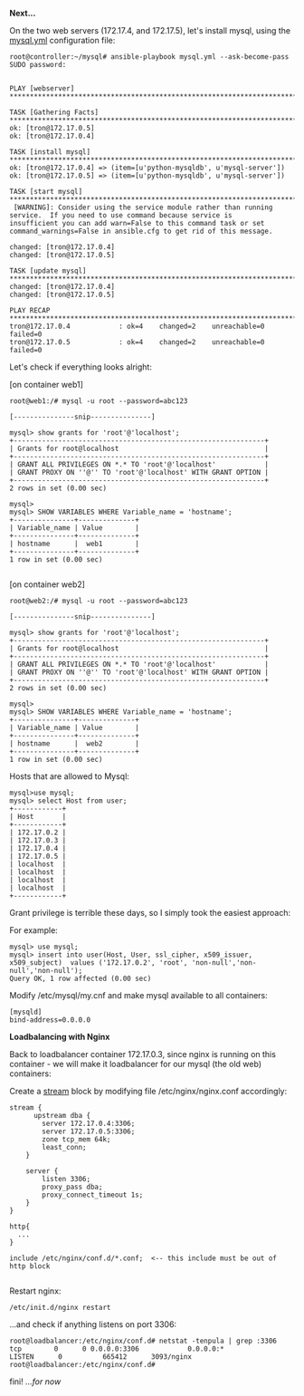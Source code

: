 

<b>Next...</b>

On the two web servers (172.17.4, and 172.17.5), let's install mysql, using the <a href="https://raw.githubusercontent.com/LorenvXn/Simple-web-server-example-ansible-and-containers-/master/loadbalancer/mysql/mysql.yml">mysql.yml</a> configuration file:

```
root@controller:~/mysql# ansible-playbook mysql.yml --ask-become-pass
SUDO password: 


PLAY [webserver] ********************************************************************************************************************

TASK [Gathering Facts] **************************************************************************************************************
ok: [tron@172.17.0.5]
ok: [tron@172.17.0.4]

TASK [install mysql] ****************************************************************************************************************
ok: [tron@172.17.0.4] => (item=[u'python-mysqldb', u'mysql-server'])
ok: [tron@172.17.0.5] => (item=[u'python-mysqldb', u'mysql-server'])

TASK [start mysql] ******************************************************************************************************************
 [WARNING]: Consider using the service module rather than running service.  If you need to use command because service is
insufficient you can add warn=False to this command task or set command_warnings=False in ansible.cfg to get rid of this message.

changed: [tron@172.17.0.4]
changed: [tron@172.17.0.5]

TASK [update mysql] *****************************************************************************************************************
changed: [tron@172.17.0.4]
changed: [tron@172.17.0.5]

PLAY RECAP **************************************************************************************************************************
tron@172.17.0.4            : ok=4    changed=2    unreachable=0    failed=0   
tron@172.17.0.5            : ok=4    changed=2    unreachable=0    failed=0   
```

Let's check if everything looks alright:

[on container web1]
```
root@web1:/# mysql -u root --password=abc123

[---------------snip---------------]

mysql> show grants for 'root'@'localhost';
+--------------------------------------------------------------+
| Grants for root@localhost                                    |
+--------------------------------------------------------------+
| GRANT ALL PRIVILEGES ON *.* TO 'root'@'localhost'            |
| GRANT PROXY ON ''@'' TO 'root'@'localhost' WITH GRANT OPTION |
+--------------------------------------------------------------+
2 rows in set (0.00 sec)

mysql> 
mysql> SHOW VARIABLES WHERE Variable_name = 'hostname';
+---------------+--------------+
| Variable_name | Value        |
+---------------+--------------+
| hostname      |  web1        |
+---------------+--------------+
1 row in set (0.00 sec)


```
[on container web2] 

```
root@web2:/# mysql -u root --password=abc123

[---------------snip---------------]

mysql> show grants for 'root'@'localhost';
+--------------------------------------------------------------+
| Grants for root@localhost                                    |
+--------------------------------------------------------------+
| GRANT ALL PRIVILEGES ON *.* TO 'root'@'localhost'            |
| GRANT PROXY ON ''@'' TO 'root'@'localhost' WITH GRANT OPTION |
+--------------------------------------------------------------+
2 rows in set (0.00 sec)

mysql> 
mysql> SHOW VARIABLES WHERE Variable_name = 'hostname';
+---------------+--------------+
| Variable_name | Value        |
+---------------+--------------+
| hostname      |  web2        |
+---------------+--------------+
1 row in set (0.00 sec)
```

Hosts that are allowed to Mysql:

```
mysql>use mysql;
mysql> select Host from user;
+------------+
| Host       |
+------------+
| 172.17.0.2 |
| 172.17.0.3 |
| 172.17.0.4 |
| 172.17.0.5 |
| localhost  |
| localhost  |
| localhost  |
| localhost  |
+------------+
```
Grant privilege is terrible these days, so I simply took the easiest approach:

For example:
```
mysql> use mysql;
mysql> insert into user(Host, User, ssl_cipher, x509_issuer, x509_subject)  values ('172.17.0.2', 'root', 'non-null','non-null','non-null');
Query OK, 1 row affected (0.00 sec)
```


Modify /etc/mysql/my.cnf and make mysql available to all containers:

```
[mysqld]
bind-address=0.0.0.0
```

<b> Loadbalancing with Nginx </b>


Back to loadbalancer container 172.17.0.3, since nginx is running on this container -  we will make it loadbalancer for our mysql (the old web) containers:

Create a <a href="https://raw.githubusercontent.com/LorenvXn/Simple-web-server-example-ansible-and-containers-/master/loadbalancer/mysql/balance_stream.conf">stream</a> block by modifying file /etc/nginx/nginx.conf accordingly:

```
stream {
      upstream dba {
        server 172.17.0.4:3306;
        server 172.17.0.5:3306;
        zone tcp_mem 64k;
        least_conn;
    }
 
    server {
        listen 3306;
        proxy_pass dba;
        proxy_connect_timeout 1s;
    }
}

http{
  ...
}

include /etc/nginx/conf.d/*.conf;  <-- this include must be out of http block
 
```

Restart nginx:
```
/etc/init.d/nginx restart
```

...and check if anything listens on port 3306:

```
root@loadbalancer:/etc/nginx/conf.d# netstat -tenpula | grep :3306
tcp        0      0 0.0.0.0:3306            0.0.0.0:*               LISTEN      0          665412      3093/nginx      
root@loadbalancer:/etc/nginx/conf.d# 
```

fini!
<i>...for now </i>
